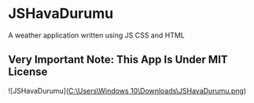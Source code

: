 # JSHavaDurumu
A weather application written using JS CSS and HTML
##  Very Important Note: This App Is Under MIT License
![JSHavaDurumu]([C:\Users\Windows 10\Downloads\JSHavaDurumu.png](https://raw.githubusercontent.com/umutsofttheclonogies/umusoft.aa/main/JSHavaDurumu.png?token=GHSAT0AAAAAABVUR5E7JCK5HP6E2PYHO2XYYVUV4LQ))
